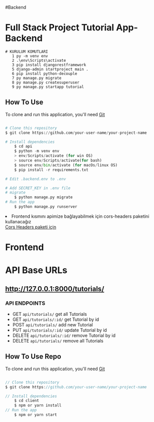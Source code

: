#Backend
# Full Stack Project Tutorial App- Backend

```
# KURULUM KOMUTLARI
   1 py -m venv env
   2 .\env\Scripts\activate
   3 pip install djangorestframework
   5 django-admin startproject main .
   6 pip install python-decouple
   7 py manage.py migrate
   8 py manage.py createsuperuser
   9 py manage.py startapp tutorial
```
## How To Use

<!-- This is an example, please update according to your application -->

To clone and run this application, you'll need [Git](https://git-scm.com)

```Python

# Clone this repository
$ git clone https://github.com/your-user-name/your-project-name

# Install dependencies
    $ cd api
    $ python -m venv env
    > env/Scripts/activate (for win OS)
    > source env/Scripts/activate(for bash)
    $ source env/bin/activate (for macOs/linux OS)
    $ pip install -r requirements.txt

# Edit .backend.env to .env

# Add SECRET_KEY in .env file
# migrate
    $ python manage.py migrate
# Run the app
    $ python manage.py runserver
```

<li>Frontend kısmını apimize bağlayabilmek için cors-headers paketini kullanacağız</li>
<a href="https://github.com/adamchainz/django-cors-headers">Cors Headers paketi için</a>

# Frontend
# API Base URLs

## http://127.0.0.1:8000/tutorials/


### API ENDPOINTS

- GET `api/tutorials/` get all Tutorials
- GET `api/tutorials/:id/` get Tutorial by id
- POST `api/tutorials/` add new Tutorial
- PUT `api/tutorials/:id/` update Tutorial by id
- DELETE `api/tutorials/:id/` remove Tutorial by id
- DELETE `api/tutorials/` remove all Tutorials

## How To Use Repo

<!-- This is an example, please update according to your application -->

To clone and run this application, you'll need [Git](https://git-scm.com)

```JavaScript

// Clone this repository
$ git clone https://github.com/your-user-name/your-project-name

// Install dependencies
    $ cd client
    $ npm or yarn install
// Run the app
    $ npm or yarn start
```